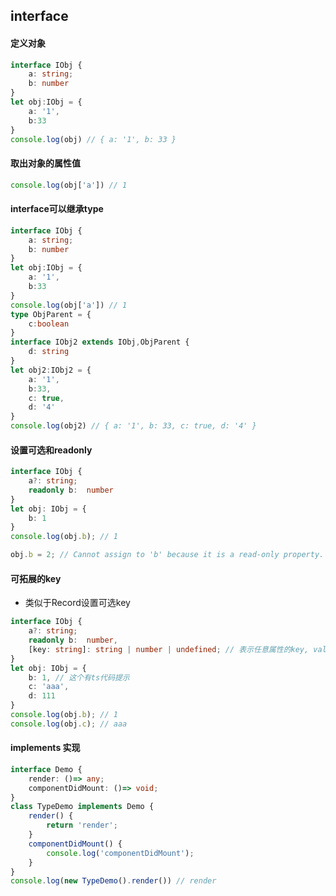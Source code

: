 ## interface

#### 定义对象
```typescript
interface IObj {
    a: string;
    b: number
}
let obj:IObj = {
    a: '1',
    b:33
}
console.log(obj) // { a: '1', b: 33 }
```

#### 取出对象的属性值
```typescript
console.log(obj['a']) // 1
```

#### interface可以继承type
```typescript
interface IObj {
    a: string;
    b: number
}
let obj:IObj = {
    a: '1',
    b:33
}
console.log(obj['a']) // 1
type ObjParent = {
    c:boolean
}
interface IObj2 extends IObj,ObjParent {
    d: string
}
let obj2:IObj2 = {
    a: '1',
    b:33,
    c: true,
    d: '4'
}
console.log(obj2) // { a: '1', b: 33, c: true, d: '4' }
```

#### 设置可选和readonly
```typescript
interface IObj {
    a?: string;
    readonly b:  number
}
let obj: IObj = {
    b: 1
}
console.log(obj.b); // 1

obj.b = 2; // Cannot assign to 'b' because it is a read-only property.
```

#### 可拓展的key
* 类似于Record设置可选key
```typescript
interface IObj {
    a?: string;
    readonly b:  number,
    [key: string]: string | number | undefined; // 表示任意属性的key, value类型为string或number或undefined
}
let obj: IObj = {
    b: 1, // 这个有ts代码提示
    c: 'aaa',
    d: 111
}
console.log(obj.b); // 1
console.log(obj.c); // aaa
```

#### implements 实现
```typescript
interface Demo {
    render: ()=> any;
    componentDidMount: ()=> void;
}
class TypeDemo implements Demo {
    render() {
        return 'render';
    }
    componentDidMount() {
        console.log('componentDidMount');
    }
}
console.log(new TypeDemo().render()) // render
```
